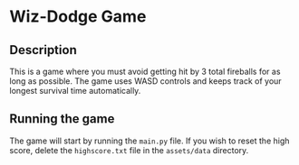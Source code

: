 # Wiz-Dodge Game

## Description
This is a game where you must avoid getting hit by 3 total fireballs for as long as possible. The game uses WASD controls and keeps track of your longest survival time automatically.

## Running the game
The game will start by running the `main.py` file. If you wish to reset the high score, delete the `highscore.txt` file in the `assets/data` directory.